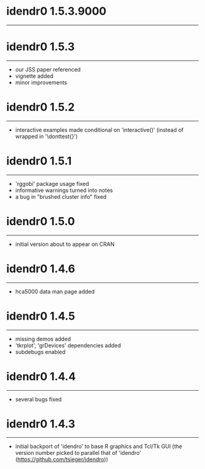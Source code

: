 # idendr0 1.5.3.9000
-----------------------------------------------------------------------


# idendr0 1.5.3
-----------------------------------------------------------------------
* our JSS paper referenced
* vignette added
* minor improvements


# idendr0 1.5.2
-----------------------------------------------------------------------
* interactive examples made conditional on 'interactive()' (instead of 
  wrapped in '\donttest{}')


# idendr0 1.5.1
-----------------------------------------------------------------------
* 'rggobi' package usage fixed
* informative warnings turned into notes
* a bug in "brushed cluster info" fixed


# idendr0 1.5.0
-----------------------------------------------------------------------
* initial version about to appear on CRAN


# idendr0 1.4.6
-----------------------------------------------------------------------
* hca5000 data man page added


# idendr0 1.4.5
-----------------------------------------------------------------------
* missing demos added
* 'tkrplot', 'grDevices' dependencies added
* subdebugs enabled


# idendr0 1.4.4
-----------------------------------------------------------------------
* several bugs fixed


# idendr0 1.4.3
-----------------------------------------------------------------------
* initial backport of 'idendro' to base R graphics and Tcl/Tk GUI
  (the version number picked to parallel that of 'idendro'
  (https://github.com/tsieger/idendro))
